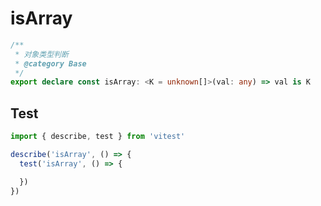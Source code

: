 # isArray
```ts
/**
 * 对象类型判断
 * @category Base
 */
export declare const isArray: <K = unknown[]>(val: any) => val is K

```

## Test
```ts
import { describe, test } from 'vitest'

describe('isArray', () => {
  test('isArray', () => {

  })
})
```
